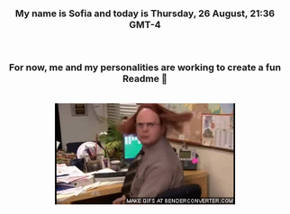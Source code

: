 


<div align="center">
<h3 >My name is Sofia and today is Thursday, 26 August, 21:36 GMT-4</h3><br>
<h3 >For now, me and my personalities are working to create a fun Readme 👋
</h3><br>
<img src='img/dwight.gif' alt='working...'/>
</div>
